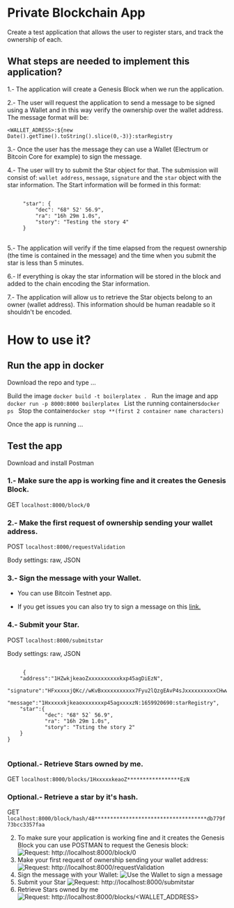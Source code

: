 # Private Blockchain App

Create a test application that allows the user to register stars, and track the ownership of each.

## What steps are needed to implement this application?

1.- The application will create a Genesis Block when we run the application.

2.- The user will request the application to send a message to be signed using a Wallet and in this way verify the ownership over the wallet address. The message format will be:

<code><WALLET_ADRESS>:${new Date().getTime().toString().slice(0,-3)}:starRegistry</code>

3.- Once the user has the message they can use a Wallet (Electrum or Bitcoin Core for example) to sign the message.

4.- The user will try to submit the Star object for that. The submission will consist of: <code>wallet address</code>, <code>message</code>, <code>signature</code> and the <code>star</code> object with the star information. The Start information will be formed in this format:

<pre>
<code>
     "star": {
         "dec": "68° 52' 56.9",
         "ra": "16h 29m 1.0s",
         "story": "Testing the story 4"
     }
</code>
</pre>

5.- The application will verify if the time elapsed from the request ownership (the time is contained in the message) and the time when you submit the star is less than 5 minutes.

6.- If everything is okay the star information will be stored in the block and added to the chain encoding the Star information.

7.- The application will allow us to retrieve the Star objects belong to an owner (wallet address). This information should be human readable so it shouldn't be encoded.


# How to use it?

## Run the app in docker

Download the repo and type ...

Build the image <code>docker build -t boilerplatex . </code>
Run the image and app <code>docker run -p 8000:8000 boilerplatex </code>
List the running containers<code>docker ps </code>
Stop the container<code>docker stop **(first 2 container name characters) </code>

Once the app is running ...

## Test the app 

Download and install Postman

### 1.- Make sure the app is working fine and it creates the Genesis Block.

GET <code>localhost:8000/block/0</code>

### 2.- Make the first request of ownership sending your wallet address.

POST <code>localhost:8000/requestValidation</code>

Body settings: raw, JSON

### 3.- Sign the message with your Wallet. 

* You can use Bitcoin Testnet app.

* If you get issues you can also try to sign a message on this <a href = "https://reinproject.org/bitcoin-signature-tool/#sign">link.</a>

### 4.- Submit your Star.

POST <code>localhost:8000/submitstar</code>

Body settings: raw, JSON

<pre>
<code>
     {
    "address":"1HZwkjkeaoZxxxxxxxxxxkxp45agDiEzN",
    "signature":"HFxxxxxjQKc//wKvBxxxxxxxxxxx7Fyu2lQzgEAvP4sJxxxxxxxxxxCHww263/LFgCMfA4A********eI45u6M=",
    "message":"1Hxxxxxkjkeaoxxxxxxxp45agxxxxzN:1659920690:starRegistry",
    "star":{
            "dec": "68° 52` 56.9",
            "ra": "16h 29m 1.0s",
            "story": "Tsting the story 2"
    }
}
</code>
</pre>

### Optional.- Retrieve Stars owned by me.

GET <code>localhost:8000/blocks/1HxxxxxkeaoZ*****************EzN</code>

### Optional.- Retrieve a star by it's hash.

GET <code>localhost:8000/block/hash/48************************************db779f73bcc3357faa</code>

2. To make sure your application is working fine and it creates the Genesis Block you can use POSTMAN to request the Genesis block:
    ![Request: http://localhost:8000/block/0 ](https://s3.amazonaws.com/video.udacity-data.com/topher/2019/April/5ca360cc_request-genesis/request-genesis.png)
3. Make your first request of ownership sending your wallet address:
    ![Request: http://localhost:8000/requestValidation ](https://s3.amazonaws.com/video.udacity-data.com/topher/2019/April/5ca36182_request-ownership/request-ownership.png)
4. Sign the message with your Wallet:
    ![Use the Wallet to sign a message](https://s3.amazonaws.com/video.udacity-data.com/topher/2019/April/5ca36182_request-ownership/request-ownership.png)
5. Submit your Star
     ![Request: http://localhost:8000/submitstar](https://s3.amazonaws.com/video.udacity-data.com/topher/2019/April/5ca365d3_signing-message/signing-message.png)
6. Retrieve Stars owned by me
    ![Request: http://localhost:8000/blocks/<WALLET_ADDRESS>](https://s3.amazonaws.com/video.udacity-data.com/topher/2019/April/5ca362b9_retrieve-stars/retrieve-stars.png)